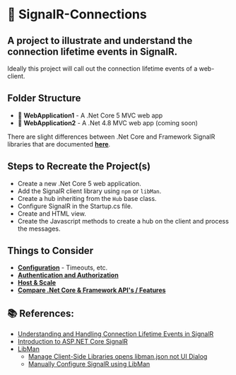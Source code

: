 # 🔗 SignalR-Connections

## A project to illustrate and understand the connection lifetime events in SignalR.

Ideally this project will call out the connection lifetime events of a web-client.

## Folder Structure

* 📁 **WebApplication1** - A .Net Core 5 MVC web app
* 📁 **WebApplication2** - A .Net 4.8 MVC web app (coming soon)

There are slight differences between .Net Core and Framework SignalR libraries that are documented [**here**](https://docs.microsoft.com/en-us/aspnet/core/signalr/version-differences?view=aspnetcore-5.0).

## Steps to Recreate the Project(s)

* Create a new .Net Core 5 web application.
* Add the SignalR client library using `npm` or `libMan`.
* Create a hub inheriting from the `Hub` base class.
* Configure SignalR in the Startup.cs file.
* Create and HTML view.
* Create the Javascript methods to create a hub on the client and process the messages.

## Things to Consider

* [**Configuration**](https://docs.microsoft.com/en-us/aspnet/core/signalr/configuration?view=aspnetcore-5.0&tabs=dotnet) - Timeouts, etc.
* [**Authentication and Authorization**](https://docs.microsoft.com/en-us/aspnet/core/signalr/authn-and-authz?view=aspnetcore-5.0)
* [**Host & Scale**](https://docs.microsoft.com/en-us/aspnet/core/signalr/scale?view=aspnetcore-5.0)
* [**Compare .Net Core & Framework API's / Features**](https://docs.microsoft.com/en-us/aspnet/core/signalr/version-differences?view=aspnetcore-5.0)



## 📚 References:

* [Understanding and Handling Connection Lifetime Events in SignalR](https://docs.microsoft.com/en-us/aspnet/signalr/overview/guide-to-the-api/handling-connection-lifetime-events)
* [Introduction to ASP.NET Core SignalR](https://docs.microsoft.com/en-us/aspnet/core/signalr/introduction?view=aspnetcore-5.0)
* [LibMan](https://docs.microsoft.com/en-us/aspnet/core/client-side/libman/libman-vs?view=aspnetcore-5.0)
  * [Manage Client-Side Libraries opens libman.json not UI Dialog](https://github.com/aspnet/LibraryManager/issues/411)
  * [Manually Configure SignalR using LibMan](https://docs.microsoft.com/en-us/aspnet/core/client-side/libman/libman-vs?view=aspnetcore-5.0#manually-configure-libman-manifest-file-entries)